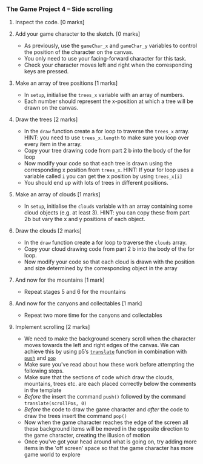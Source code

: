 ### The Game Project 4 – Side scrolling ###

1. Inspect the code. [0 marks]

2. Add your game character to the sketch. [0 marks]
	- As previously, use the
	`gameChar_x` and `gameChar_y` variables to control the position of
	the character on the canvas.
	- You only need to use your facing-forward character for this task.
 	- Check your character moves left and right when the corresponding
     keys are pressed.

3. Make an array of tree positions [1 marks]
	- In `setup`, initialise the `trees_x` variable with an array of
	numbers.
	- Each number should represent the x-position at which a
   tree will be drawn on the canvas.

4. Draw the trees [2 marks]
	- In the `draw` function create a for loop to traverse the `trees_x` array.
	HINT: you need to use `trees_x.length` to make sure you loop over every item
	in the array.
	- Copy your tree drawing code from part 2 b into the body of the for loop
	- Now modify your code so that each tree is drawn using the corresponding x position
	from `trees_x`. HINT: If your for loop uses a variable called `i` you can get the x position by using `trees_x[i]`
	- You should end up with lots of trees in different positions.

5. Make an array of clouds [1 marks]
	- In `setup`, initialise the `clouds` variable with an array
	containing some cloud objects (e.g. at least 3). HINT: you can copy these
	from part 2b but vary the x and y positions of each object.

6. Draw the clouds [2 marks]
	- In the `draw` function create a for loop to traverse the `clouds` array.
	- Copy your cloud drawing code from part 2 b into the body of the for loop.
	- Now modify your code so that each cloud is drawn with the position and size determined by
	the corresponding object in the array

7. And now for the mountains [1 mark]
	- Repeat stages 5 and 6 for the mountains

8. And now for the canyons and collectables [1 mark]
	- Repeat two more time for the canyons and collectables

9. Implement scrolling [2 marks]
	- We need to make the background scenery scroll when the character moves towards
	the left and right edges of the canvas. We can achieve this by using p5’s [`translate`](https://p5js.org/reference/#/p5/translate) function in combination
	with [`push`](https://p5js.org/reference/#/p5/push) and [`pop`](https://p5js.org/reference/#/p5/pop)
	- Make sure you've read about how these work before attempting the following steps.
	- Make sure that the sections of code which draw the clouds, mountains, trees etc. are each placed correctly below the comments in the template
	- *Before* the insert the command `push()` followed by the command `translate(scrollPos, 0)`
	- *Before* the code to draw the game character and *after* the code to draw the trees insert the command `pop()`
	- Now when the game character reaches the edge of the screen all these background items will be moved in the opposite direction to the game character, creating the illusion of motion
	- Once you've got your head around what is going on, try adding more items in the 'off screen' space so that the game character has more game world to explore
